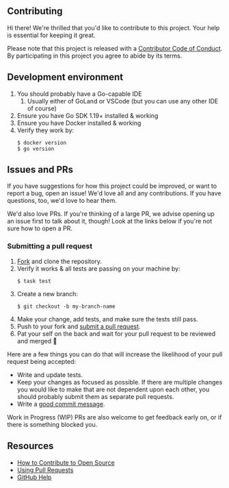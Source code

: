 ## Contributing

[fork]: /fork
[pr]: /compare
[code-of-conduct]: CODE_OF_CONDUCT.md

Hi there! We're thrilled that you'd like to contribute to this project. Your help is essential for keeping it great.

Please note that this project is released with a [Contributor Code of Conduct][code-of-conduct]. By participating in 
this project you agree to abide by its terms.

## Development environment

1. You should probably have a Go-capable IDE
   1. Usually either of GoLand or VSCode (but you can use any other IDE of course)
2. Ensure you have Go SDK 1.19+ installed & working
3. Ensure you have Docker installed & working
4. Verify they work by:
   ```shell
   $ docker version
   $ go version
   ```

## Issues and PRs

If you have suggestions for how this project could be improved, or want to report a bug, open an issue! We'd love all 
and any contributions. If you have questions, too, we'd love to hear them.

We'd also love PRs. If you're thinking of a large PR, we advise opening up an issue first to talk about it, though! Look
at the links below if you're not sure how to open a PR.

### Submitting a pull request

1. [Fork][fork] and clone the repository.
2. Verify it works & all tests are passing on your machine by:
   ```shell
   $ task test
   ```
3. Create a new branch:
   ```shell
   $ git checkout -b my-branch-name
   ```
4. Make your change, add tests, and make sure the tests still pass.
5. Push to your fork and [submit a pull request][pr].
6. Pat your self on the back and wait for your pull request to be reviewed and merged 👏

Here are a few things you can do that will increase the likelihood of your pull request being accepted:

- Write and update tests.
- Keep your changes as focused as possible. If there are multiple changes you would like to make that are not dependent 
  upon each other, you should probably submit them as separate pull requests.
- Write a [good commit message](http://tbaggery.com/2008/04/19/a-note-about-git-commit-messages.html).

Work in Progress (WIP) PRs are also welcome to get feedback early on, or if there is something blocked you.

## Resources

- [How to Contribute to Open Source](https://opensource.guide/how-to-contribute/)
- [Using Pull Requests](https://help.github.com/articles/about-pull-requests/)
- [GitHub Help](https://help.github.com)

